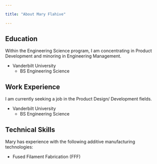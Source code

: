 ```yaml
---

title: "About Mary Flahive"

---
```


## Education

Within the Engineering Science program, I am concentrating in Product Development and minoring in Engineering Management. 

* Vanderbilt University
  * BS Engineering Science

## Work Experience

I am currently seeking a job in the Product Design/ Development fields. 

* Vanderbilt University
  * BS Engineering Science

## Technical Skills

Mary has experience with the following additive manufacturing technologies:

* Fused Filament Fabrication (FFF)


